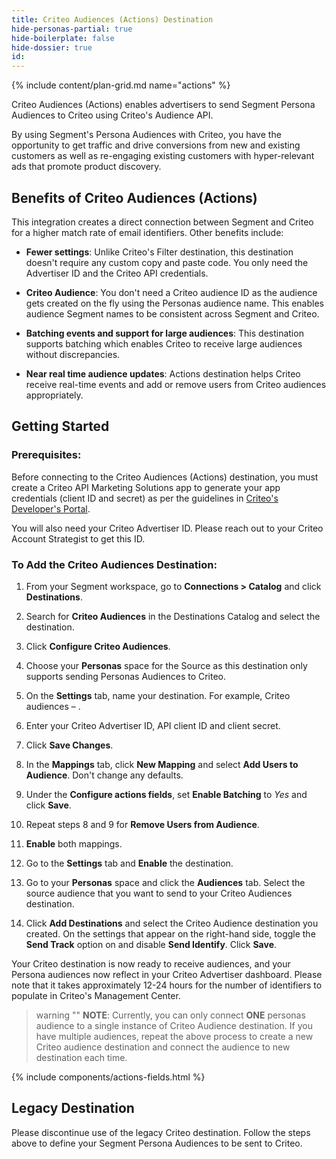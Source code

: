 ```yaml
---
title: Criteo Audiences (Actions) Destination
hide-personas-partial: true
hide-boilerplate: false
hide-dossier: true
id:
---
```

{% include content/plan-grid.md name="actions" %}

Criteo Audiences (Actions) enables advertisers to send Segment Persona Audiences to Criteo using Criteo's Audience API.

By using Segment's Persona Audiences with Criteo, you have the opportunity to get traffic and drive conversions from new and existing customers as well as re-engaging existing customers with hyper-relevant ads that promote product discovery.

## Benefits of Criteo Audiences (Actions)

This integration creates a direct connection between Segment and Criteo for a higher match rate of email identifiers. Other benefits include:   

- **Fewer settings**: Unlike Criteo's Filter destination, this destination doesn't require any custom copy and paste code. You only need the Advertiser ID and the Criteo API credentials.

- **Criteo Audience**: You don't need a Criteo audience ID as the audience gets created on the fly using the Personas audience name. This enables audience Segment names to be consistent across Segment and Criteo.

- **Batching events and support for large audiences**: This destination supports batching which enables Criteo to receive large audiences without discrepancies.

- **Near real time audience updates**: Actions destination helps Criteo receive real-time events and add or remove users from Criteo audiences appropriately.

## Getting Started

### Prerequisites:

Before connecting to the Criteo Audiences (Actions) destination, you must create a Criteo API Marketing Solutions app to generate your app credentials (client ID and secret) as per the guidelines in [Criteo's Developer's Portal](https://developers.criteo.com/marketing-solutions/docs/onboarding-checklist).  

You will also need your Criteo Advertiser ID. Please reach out to your Criteo Account Strategist to get this ID.

### To Add the Criteo Audiences Destination:

1. From your Segment workspace, go to **Connections > Catalog** and click **Destinations**.

2. Search for **Criteo Audiences** in the Destinations Catalog and select the destination.

3. Click **Configure Criteo Audiences**.

4. Choose your **Personas** space for the Source as this destination only supports sending Personas Audiences to Criteo.

5. On the **Settings** tab, name your destination. For example, Criteo audiences – <audience name>.

6. Enter your Criteo Advertiser ID, API client ID and client secret.

7. Click **Save Changes**.  

8. In the **Mappings** tab, click **New Mapping** and select **Add Users to Audience**. Don't change any defaults.

9. Under the **Configure actions fields**, set **Enable Batching** to *Yes* and click **Save**.  

7. Repeat steps 8 and 9 for **Remove Users from Audience**.

8. **Enable** both mappings.

9. Go to the **Settings** tab and **Enable** the destination.

10. Go to your **Personas** space and click the **Audiences** tab. Select the source audience that you want to send to your Criteo Audiences destination.

11. Click **Add Destinations** and select the Criteo Audience destination you created. On the settings that appear on the right-hand side, toggle the **Send Track** option on and disable **Send Identify**. Click **Save**.  

Your Criteo destination is now ready to receive audiences, and your Persona audiences now reflect in your Criteo Advertiser dashboard. Please note that it takes approximately 12-24 hours for the number of identifiers to populate in Criteo's Management Center.

> warning ""
> **NOTE**: Currently, you can only connect **ONE** personas audience to a single instance of Criteo Audience destination. If you have multiple audiences, repeat the above process to create a new Criteo audience destination and connect the audience to new destination each time.

{% include components/actions-fields.html %}

## Legacy Destination

Please discontinue use of the legacy Criteo destination. Follow the steps above to define your Segment Persona Audiences to be sent to Criteo.
